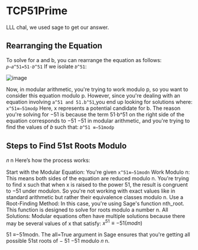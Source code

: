 # TCP51Prime
LLL chal, we used sage to get our answer.

## Rearranging the Equation
To solve for a and b, you can rearrange the equation as follows:
```𝑝−𝑎^51=51⋅𝑏^51```
If we isolate ```𝑏^51```:

![image](https://github.com/user-attachments/assets/19c7c01e-c304-40fc-91c1-838342f4a239)

 
Now, in modular arithmetic, you're trying to work modulo p, so you want to consider this equation modulo p.
However, since you're dealing with an equation involving ```a^51 and 51.b^51```,you end up looking for solutions where:
```x^51≡−51modp```
Here, x represents a potential candidate for b.
The reason you're solving for −51 is because the term 51⋅b^51 on the right side of the equation corresponds to −51
−51 in modular arithmetic, and you're trying to find the values of 𝑏 such that:
```𝑏^51 ≡−51modp```

## Steps to Find 51st Roots Modulo 
𝑛
n
Here’s how the process works:

Start with the Modular Equation: You're given 
```x^51≡−51modn```
Work Modulo n: This means both sides of the equation are reduced modulo n.
You're trying to find x such that when x is raised to the power 51, the result is congruent to −51 under modulon.
So you're not working with exact values like in standard arithmetic but rather their equivalence classes modulo n.
Use a Root-Finding Method: In this case, you're using Sage's function nth_root. This function is designed to solve for roots modulo a number n.
All Solutions: Modular equations often have multiple solutions because there may be several values of x that satisfy:
$x^51≡−51(modn)$

51
 ≡−51modn. The all=True argument in Sage ensures that you're getting all possible 51st roots of 
−
51
−51 modulo 
𝑛
n.
